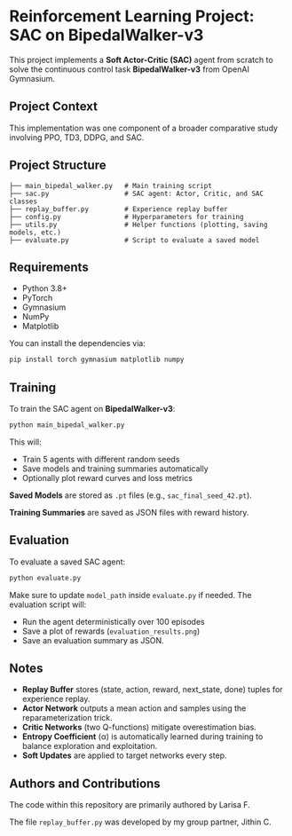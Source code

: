 # Reinforcement Learning Project: SAC on BipedalWalker-v3

This project implements a **Soft Actor-Critic (SAC)** agent from scratch to solve the continuous control task **BipedalWalker-v3** from OpenAI Gymnasium.

## Project Context
This implementation was one component of a broader comparative study involving PPO, TD3, DDPG, and SAC.

## Project Structure

```
├── main_bipedal_walker.py   # Main training script
├── sac.py                   # SAC agent: Actor, Critic, and SAC classes
├── replay_buffer.py         # Experience replay buffer
├── config.py                # Hyperparameters for training
├── utils.py                 # Helper functions (plotting, saving models, etc.)
├── evaluate.py              # Script to evaluate a saved model
```

## Requirements

- Python 3.8+
- PyTorch
- Gymnasium
- NumPy
- Matplotlib

You can install the dependencies via:

```bash
pip install torch gymnasium matplotlib numpy
```

## Training

To train the SAC agent on **BipedalWalker-v3**:

```bash
python main_bipedal_walker.py
```

This will:
- Train 5 agents with different random seeds
- Save models and training summaries automatically
- Optionally plot reward curves and loss metrics

**Saved Models** are stored as `.pt` files (e.g., `sac_final_seed_42.pt`).

**Training Summaries** are saved as JSON files with reward history.

## Evaluation

To evaluate a saved SAC agent:

```bash
python evaluate.py
```

Make sure to update `model_path` inside `evaluate.py` if needed.
The evaluation script will:
- Run the agent deterministically over 100 episodes
- Save a plot of rewards (`evaluation_results.png`)
- Save an evaluation summary as JSON.

## Notes

- **Replay Buffer** stores (state, action, reward, next_state, done) tuples for experience replay.
- **Actor Network** outputs a mean action and samples using the reparameterization trick.
- **Critic Networks** (two Q-functions) mitigate overestimation bias.
- **Entropy Coefficient** (α) is automatically learned during training to balance exploration and exploitation.
- **Soft Updates** are applied to target networks every step.

## Authors and Contributions

The code within this repository are primarily authored by Larisa F.

The file `replay_buffer.py` was developed by my group partner, Jithin C.
